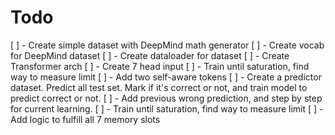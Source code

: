 # Todo

[ ] - Create simple dataset with DeepMind math generator
[ ] - Create vocab for DeepMind dataset
[ ] - Create dataloader for dataset
[ ] - Create Transformer arch
[ ] - Create 7 head input
[ ] - Train until saturation, find way to measure limit
[ ] - Add two self-aware tokens
[ ] - Create a predictor dataset. Predict all test set. Mark if it's correct or not, and train model to predict correct or not. 
[ ] - Add previous wrong prediction, and step by step for current learning.
[ ] - Train until saturation, find way to measure limit
[ ] - Add logic to fulfill all 7 memory slots 